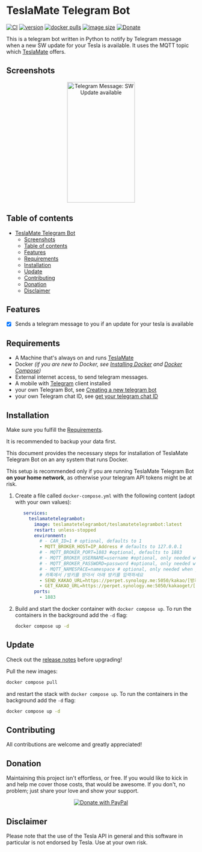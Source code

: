 # TeslaMate Telegram Bot

[![CI](https://github.com/JakobLichterfeld/TeslaMate-Telegram-Bot/actions/workflows/buildx.yml/badge.svg)](https://github.com/JakobLichterfeld/TeslaMate-Telegram-Bot/actions/workflows/buildx.yml)
[![version](https://img.shields.io/docker/v/teslamatetelegrambot/teslamatetelegrambot/latest)](https://hub.docker.com/r/teslamatetelegrambot/teslamatetelegrambot)
[![docker pulls](https://img.shields.io/docker/pulls/teslamatetelegrambot/teslamatetelegrambot?color=%23099cec)](https://hub.docker.com/r/teslamatetelegrambot/teslamatetelegrambot)
[![image size](https://img.shields.io/docker/image-size/teslamatetelegrambot/teslamatetelegrambot/latest)](https://hub.docker.com/r/teslamatetelegrambot/teslamatetelegrambot)
[![Donate](https://img.shields.io/badge/Donate-PayPal-informational.svg?logo=paypal)](https://www.paypal.com/cgi-bin/webscr?cmd=_s-xclick&hosted_button_id=ZE9EHN48GYWMN&source=url)

This is a telegram bot written in Python to notify by Telegram message when a new SW update for your Tesla is available. It uses the MQTT topic which [TeslaMate](https://github.com/adriankumpf/teslamate) offers.

## Screenshots

<p align="center">
  <img src="screenshots/telegram_message_sw_update.jpg" alt="Telegram Message: SW Update available" title="telegram_message_sw_update" width="180" height="320" />
</p>

## Table of contents

- [TeslaMate Telegram Bot](#teslamate-telegram-bot)
  - [Screenshots](#screenshots)
  - [Table of contents](#table-of-contents)
  - [Features](#features)
  - [Requirements](#requirements)
  - [Installation](#installation)
  - [Update](#update)
  - [Contributing](#contributing)
  - [Donation](#donation)
  - [Disclaimer](#disclaimer)

## Features

- [x] Sends a telegram message to you if an update for your tesla is available

## Requirements

- A Machine that's always on and runs [TeslaMate](https://github.com/adriankumpf/teslamate)
- Docker _(if you are new to Docker, see [Installing Docker](https://docs.docker.com/engine/install/) and [Docker Compose](https://docs.docker.com/compose/install/linux/))_
- External internet access, to send telegram messages.
- A mobile with [Telegram](https://telegram.org/) client installed
- your own Telegram Bot, see [Creating a new telegram bot](https://core.telegram.org/bots#6-botfather)
- your own Telegram chat ID, see [get your telegram chat ID](https://docs.influxdata.com/kapacitor/v1.5/event_handlers/telegram/#get-your-telegram-chat-id)

## Installation

Make sure you fulfill the [Requirements](#requirements).

It is recommended to backup your data first.

This document provides the necessary steps for installation of TeslaMate Telegram Bot on an any system that runs Docker.

This setup is recommended only if you are running TeslaMate Telegram Bot **on your home network**, as otherwise your telegram API tokens might be at risk.

1. Create a file called `docker-compose.yml` with the following content (adopt with your own values):

   ```yml title="docker-compose.yml"
      services:
        teslamatetelegrambot:
          image: teslamatetelegrambot/teslamatetelegrambot:latest
          restart: unless-stopped
          environment:
            # - CAR_ID=1 # optional, defaults to 1
            - MQTT_BROKER_HOST=IP_Address # defaults to 127.0.0.1
            # - MQTT_BROKER_PORT=1883 #optional, defaults to 1883
            # - MQTT_BROKER_USERNAME=username #optional, only needed when broker has authentication enabled
            # - MQTT_BROKER_PASSWORD=password #optional, only needed when broker has authentication enabled
            # - MQTT_NAMESPACE=namespace # optional, only needed when you specified MQTT_NAMESPACE on your TeslaMate installation
            # 카톡에서 /방키를 받아서 아래 방키를 입력하세요
            - SEND_KAKAO_URL=https://perpet.synology.me:5050/kakao/[방키]
            - GET_KAKAO_URL=https://perpet.synology.me:5050/kakaoget/[방키]
          ports:
            - 1883
   ```

2. Build and start the docker container with `docker compose up`. To run the containers in the background add the `-d` flag:

   ```bash
   docker compose up -d
   ```

## Update

Check out the [release notes](https://github.com/JakobLichterfeld/TeslaMate_Telegram_Bot/releases) before upgrading!

Pull the new images:

```bash
docker compose pull
```

and restart the stack with `docker compose up`. To run the containers in the background add the `-d` flag:

```bash
docker compose up -d
```

## Contributing

All contributions are welcome and greatly appreciated!

## Donation

Maintaining this project isn't effortless, or free. If you would like to kick in and help me cover those costs, that would be awesome. If you don't, no problem; just share your love and show your support.

<p align="center">
  <a href="https://www.paypal.com/cgi-bin/webscr?cmd=_s-xclick&hosted_button_id=ZE9EHN48GYWMN&source=url">
    <img src="screenshots/paypal-donate-button.png" alt="Donate with PayPal" />
  </a>
</p>

## Disclaimer

Please note that the use of the Tesla API in general and this software in particular is not endorsed by Tesla. Use at your own risk.
